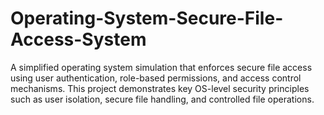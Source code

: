 # Operating-System-Secure-File-Access-System
A simplified operating system simulation that enforces secure file access using user authentication, role-based permissions, and access control mechanisms. This project demonstrates key OS-level security principles such as user isolation, secure file handling, and controlled file operations.
